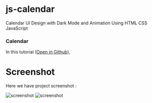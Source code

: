 # js-calendar
 Calendar UI Design with Dark Mode and Animation Using HTML CSS JavaScript
### Calendar
In this tutorial ([Open in Github](https://github.com/Maitomanito)),  

# Screenshot
Here we have project screenshot :

![screenshot](screenshot.jpg)
![screenshot](screenshot2.jpg)